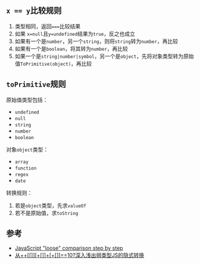 ## `x == y`比较规则
1. 类型相同，返回`===`比较结果
2. 如果 `x=null`且`y=undefined`结果为`true`，反之也成立
3. 如果有一个是`number`，另一个`string`，则将`string`转为`number`，再比较
4. 如果有一个是`boolean`，将其转为`number`，再比较
5. 如果一个是`string|number|symbol`，另一个是`object`，先将对象类型转为原始值`ToPrimitive(object)`，再比较

## `toPrimitive`规则

原始值类型包括：
* `undefined`
* `null`
* `string`
* `number`
* `boolean`

对象`object`类型：
* `array`
* `function`
* `regex`
* `date`

转换规则：
1. 若是`object`类型，先求`valueOf`
2. 若不是原始值，求`toString`


## 参考
* [JavaScript "loose" comparison step by step](https://felix-kling.de/js-loose-comparison/)
* [从++[[]][+[]]+[+[]]==10?深入浅出弱类型JS的隐式转换](https://github.com/jawil/blog/issues/5)
